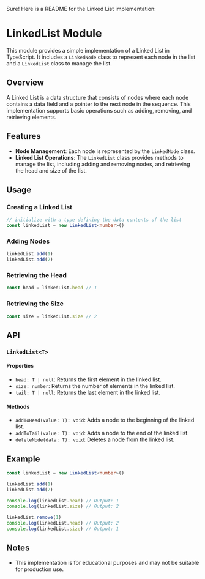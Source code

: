 Sure! Here is a README for the Linked List implementation:

# LinkedList Module

This module provides a simple implementation of a Linked List in TypeScript. It includes a `LinkedNode` class to represent each node in the list and a `LinkedList` class to manage the list.

## Overview

A Linked List is a data structure that consists of nodes where each node contains a data field and a pointer to the next node in the sequence. This implementation supports basic operations such as adding, removing, and retrieving elements.

## Features

- **Node Management**: Each node is represented by the `LinkedNode` class.
- **Linked List Operations**: The `LinkedList` class provides methods to manage the list, including adding and removing nodes, and retrieving the head and size of the list.

## Usage

### Creating a Linked List

```typescript
// initialize with a type defining the data contents of the list
const linkedList = new LinkedList<number>()
```

### Adding Nodes

```typescript
linkedList.add(1)
linkedList.add(2)
```

### Retrieving the Head

```typescript
const head = linkedList.head // 1
```

### Retrieving the Size

```typescript
const size = linkedList.size // 2
```

## API

### `LinkedList<T>`

#### Properties

- `head: T | null`: Returns the first element in the linked list.
- `size: number`: Returns the number of elements in the linked list.
- `tail: T | null`: Returns the last element in the linked list.

#### Methods

- `addToHead(value: T): void`: Adds a node to the beginning of the linked list.
- `addToTail(value: T): void`: Adds a node to the end of the linked list.
- `deleteNode(data: T): void`: Deletes a node from the linked list.

## Example

```typescript
const linkedList = new LinkedList<number>()

linkedList.add(1)
linkedList.add(2)

console.log(linkedList.head) // Output: 1
console.log(linkedList.size) // Output: 2

linkedList.remove(1)
console.log(linkedList.head) // Output: 2
console.log(linkedList.size) // Output: 1
```

## Notes

- This implementation is for educational purposes and may not be suitable for production use.
